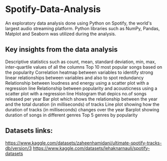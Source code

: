 # Spotify-Data-Analysis

An exploratory data analysis done using Python on Spotify, the world's largest audio streaming platform. Python libraries such as NumPy, Pandas, Matplot and Seaborn was utilized during the analysis.

## Key insights from the data analysis

Descriptive statistics such as count, mean, standard deviation, min, max, inter-quartile values of all the columns
Top 10 most popular songs based on the popularity
Correlation heatmap between variables to identify strong linear relationships between variables and also to spot redundancy
Relationship between loudness and energy using a scatter plot with a regression line
Relationship between popularity and acousticness using a scatter plot with a regression line
Histogram that depics no.of songs released per year
Bar plot which shows the relationship between the year and the total duration (in milliseconds) of tracks
Line plot showing how the duration of tracks (in milliseconds) changes over the year
Barplot showing duration of songs in different genres
Top 5 genres by popularity

## Datasets links:
https://www.kaggle.com/datasets/zaheenhamidani/ultimate-spotify-tracks-db/version/3
https://www.kaggle.com/datasets/lehaknarnauli/spotify-datasets
